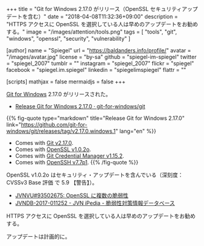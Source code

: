 +++
title = "Git for Windows 2.17.0 がリリース（OpenSSL セキュリティアップデートを含む）"
date = "2018-04-08T11:32:36+09:00"
description = "HTTPS アクセスに OpenSSL を選択している人は早めのアップデートをお勧めする。"
image = "/images/attention/tools.png"
tags  = [ "tools", "git", "windows", "openssl", "security", "vulnerability" ]

[author]
  name      = "Spiegel"
  url       = "https://baldanders.info/profile/"
  avatar    = "/images/avatar.jpg"
  license   = "by-sa"
  github    = "spiegel-im-spiegel"
  twitter   = "spiegel_2007"
  tumblr    = ""
  instagram = "spiegel_2007"
  flickr    = "spiegel"
  facebook  = "spiegel.im.spiegel"
  linkedin  = "spiegelimspiegel"
  flattr    = ""

[scripts]
  mathjax = false
  mermaidjs = false
+++

[Git for Windows] 2.17.0 がリリースされた。

- [Release Git for Windows 2.17.0 · git-for-windows/git](https://github.com/git-for-windows/git/releases/tag/v2.17.0.windows.1)

{{% fig-quote type="markdown" title="Release Git for Windows 2.17.0" link="https://github.com/git-for-windows/git/releases/tag/v2.17.0.windows.1" lang="en" %}}
- Comes with [Git v2.17.0](https://github.com/git/git/blob/v2.17.0/Documentation/RelNotes/2.17.0.txt).
- Comes with [OpenSSL v1.0.2o](https://www.openssl.org/news/openssl-1.0.2-notes.html).
- Comes with [Git Credential Manager v1.15.2](https://github.com/Microsoft/Git-Credential-Manager-for-Windows/releases/tag/v1.15.2).
- Comes with [OpenSSH v7.7p1](https://www.openssh.com/txt/release-7.7).
{{% /fig-quote %}}

OpenSSL v1.0.2o はセキュリティ・アップデートを含んでいる（深刻度：CVSSv3 Base 評価 で 5.9 【警告】）。

- [JVNVU#93502675: OpenSSL に複数の脆弱性](https://jvn.jp/vu/JVNVU93502675/)
- [JVNDB-2017-011252 - JVN iPedia - 脆弱性対策情報データベース](https://jvndb.jvn.jp/ja/contents/2017/JVNDB-2017-011252.html)

HTTPS アクセスに OpenSSL を選択している人は早めのアップデートをお勧めする。

アップデートは計画的に。

[Git for Windows]: https://gitforwindows.org/
